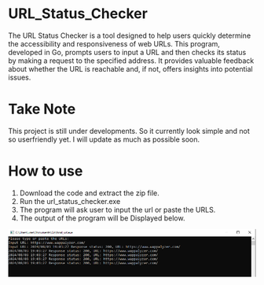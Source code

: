 # URL_Status_Checker

The URL Status Checker is a tool designed to help users quickly determine the accessibility and responsiveness of web URLs. This program, developed in Go, prompts users to input a URL and then checks its status by making a request to the specified address. It provides valuable feedback about whether the URL is reachable and, if not, offers insights into potential issues.


# Take Note 

This project is still under developments. So it currently look simple and not so userfriendly yet. I will update as much as possible soon.

# How to use 

1. Download the code and extract the zip file. 
2. Run the  url_status_checker.exe 
3. The program will ask user to input the url or paste the URLS.
4. The output of the program will be Displayed below.

![Output](Capture.png)
